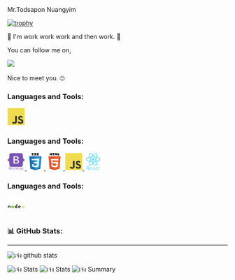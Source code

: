 <div>Mr.Todsapon Nuangyim</div>

<!-- [![Header](https://raw.githubusercontent.com/Breakfast34/Breakfast34/main/img/headerImage.jpeg "Header")](https://web.facebook.com/groups/625748778716789/?notif_id=1644983509296251&notif_t=group_r2j_approved&ref=notif) -->

<!-- # <img src="https://raw.githubusercontent.com/MartinHeinz/MartinHeinz/master/wave.gif" width="30px"> เจ๋ง -->

[![trophy](https://github-profile-trophy.vercel.app/?username=Breakfast34&theme=dark_lover&count_private=true&column=7&margin-w=15&margin-h=15)]()

<!-- [![trophy](https://github-profile-trophy.vercel.app/?username=Breakfast34)](https://github.com/ryo-ma/github-profile-trophy) -->

🤤
I'm work work work and then work. 🤔



You can follow me on, <br>
<a href = "https://web.facebook.com/Breakfast.mp34/" target="blank">

<img src="https://img.icons8.com/fluency/30/000000/facebook-new.png"/>
</a>
<!-- <a href = "https://www.instagram.com/sorenergame/?hl=en" target="blank">
<img src="https://img.icons8.com/office/30/000000/instagram-new.png"/> -->
</a>

Nice to meet you. 🙄



<h3 align="left">Languages and Tools:</h3>
<p align="left"> <a href="https://developer.mozilla.org/en-US/docs/Web/JavaScript" target="_blank" rel="noreferrer"> <img src="https://raw.githubusercontent.com/devicons/devicon/master/icons/javascript/javascript-original.svg" alt="javascript" width="40" height="40"/> </a> </p>


<h3 align="left">Languages and Tools:</h3>
<p align="left"> <a href="https://getbootstrap.com" target="_blank" rel="noreferrer"> <img src="https://raw.githubusercontent.com/devicons/devicon/master/icons/bootstrap/bootstrap-plain-wordmark.svg" alt="bootstrap" width="40" height="40"/> </a> <a href="https://www.w3schools.com/css/" target="_blank" rel="noreferrer"> <img src="https://raw.githubusercontent.com/devicons/devicon/master/icons/css3/css3-original-wordmark.svg" alt="css3" width="40" height="40"/> </a> <a href="https://www.w3.org/html/" target="_blank" rel="noreferrer"> <img src="https://raw.githubusercontent.com/devicons/devicon/master/icons/html5/html5-original-wordmark.svg" alt="html5" width="40" height="40"/> </a> <a href="https://developer.mozilla.org/en-US/docs/Web/JavaScript" target="_blank" rel="noreferrer"> <img src="https://raw.githubusercontent.com/devicons/devicon/master/icons/javascript/javascript-original.svg" alt="javascript" width="40" height="40"/> </a> <a href="https://reactjs.org/" target="_blank" rel="noreferrer"> <img src="https://raw.githubusercontent.com/devicons/devicon/master/icons/react/react-original-wordmark.svg" alt="react" width="40" height="40"/> </a> </p>



<h3 align="left">Languages and Tools:</h3>
<p align="left"> <a href="https://nodejs.org" target="_blank" rel="noreferrer"> <img src="https://raw.githubusercontent.com/devicons/devicon/master/icons/nodejs/nodejs-original-wordmark.svg" alt="nodejs" width="40" height="40"/> </a> </p>




### 📊 GitHub Stats:

---

![เจ๋ง github stats](https://github-readme-stats.vercel.app/api?username=Breakfast34&theme=radical&show_icons=true&count_private=true)

<!-- ![เจ๋ง github stats](https://github-readme-stats.vercel.app/api/top-langs/?username=Breakfast34&theme=radical&count_private=true&show_icons=true) -->

![เจ๋ง Stats](https://github-profile-summary-cards.vercel.app/api/cards/repos-per-language?username=Breakfast34&theme=solarized_dark&count_private=true)
![เจ๋ง Stats](https://github-profile-summary-cards.vercel.app/api/cards/most-commit-language?username=Breakfast34&theme=solarized_dark&count_private=true)
![เจ๋ง Summary](https://github-profile-summary-cards.vercel.app/api/cards/profile-details?username=Breakfast34&theme=solarized_dark&count_private=true)
